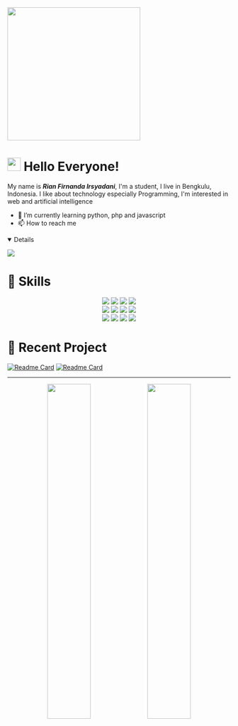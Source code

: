 
<img src="yy.png" width="300">

<h1>
  <img src="https://github.com/TheDudeThatCode/TheDudeThatCode/blob/master/Assets/Hi.gif?raw=true" width="30"> Hello Everyone!
</h1>

<p>My name is <b><i>Rian Firnanda Irsyadani</i></b>, I'm a student, I live in Bengkulu, Indonesia. I like about technology especially Programming, I'm interested in web and artificial intelligence</p>

- 🌱 I’m currently learning python, php and javascript
- 📫 How to reach me

<details open>


<p align = "center">
  


[<img src = "https://img.shields.io/badge/instagram-%23E4405F.svg?&style=for-the-badge&logo=instagram&logoColor=white">](https://www.instagram.com/rianfirnandaa_/)


</p>

</details>

<h1>
   📖 Skills
</h1>

<p align="center">
  <img src="https://img.shields.io/badge/HTML5-E34F26?style=for-the-badge&logo=html5&logoColor=white"> <img src="https://img.shields.io/badge/CSS3-1572B6?style=for-the-badge&logo=css3&logoColor=white"> <img src="https://img.shields.io/badge/JavaScript-323330?style=for-the-badge&logo=javascript&logoColor=F7DF1E"> <img src="https://img.shields.io/badge/PHP-777BB4?style=for-the-badge&logo=php&logoColor=white"><br>
  <img src="https://img.shields.io/badge/MySQL-005C84?style=for-the-badge&logo=mysql&logoColor=white"> <img src="https://img.shields.io/badge/Bootstrap-563D7C?style=for-the-badge&logo=bootstrap&logoColor=white"> <img src="https://img.shields.io/badge/Laravel-FF2D20?style=for-the-badge&logo=laravel&logoColor=white"> <img src="https://img.shields.io/badge/Composer-885630?style=for-the-badge&logo=Composer&logoColor=white"><br>
  <img src="https://img.shields.io/badge/npm-CB3837?style=for-the-badge&logo=npm&logoColor=white"> <img src="https://img.shields.io/badge/GIT-E44C30?style=for-the-badge&logo=git&logoColor=white"> <img src="https://img.shields.io/badge/GitHub-100000?style=for-the-badge&logo=github&logoColor=white"> <img src="https://img.shields.io/badge/Visual_Studio_Code-0078D4?style=for-the-badge&logo=visual%20studio%20code&logoColor=white">
</p>

<h1>
   📃 Recent Project
</h1>

[![Readme Card](https://github-readme-stats.vercel.app/api/pin/?username=Rianfirnanda&repo=telegram-anonymous-chat)](https://github.com/Rianfirnanda/telegram-anonymous-chat)
[![Readme Card](https://github-readme-stats.vercel.app/api/pin/?username=Rianfirnanda&repo=prank-cewe)](https://github.com/Rianfirnanda/prank-cewe)


<hr>

<p align = "center">
 <img width="44%" src="https://github-readme-stats.vercel.app/api?username=rianfirnanda&&show_icons=true&title_color=79ff97&icon_color=63a2ff&text_color=ffffff&bg_color=151515&hide=contribs"/>
<img width="44%" src="https://github-readme-stats.vercel.app/api/top-langs/?username=rianfirnanda&title_color=79ff97&icon_color=63a2ff&text_color=ffffff&bg_color=151515&hide=css%2Chtml&layout=compact" /></p>


